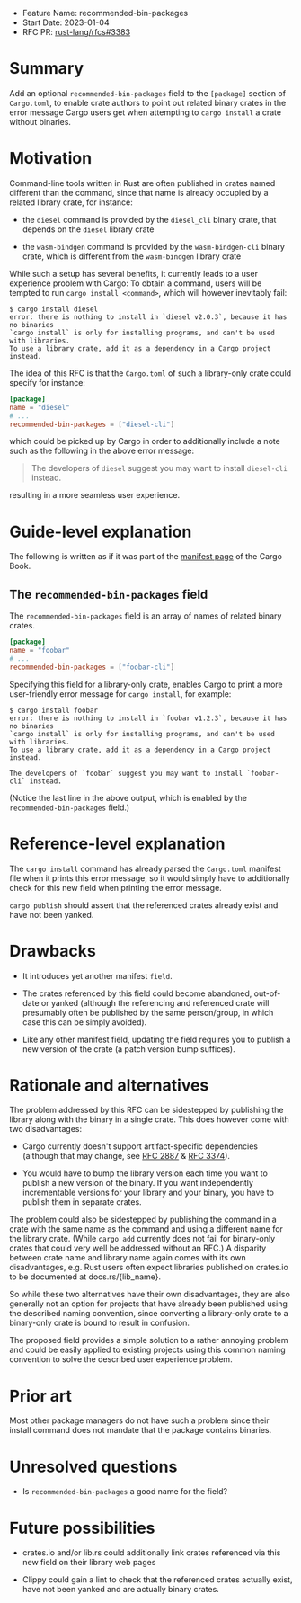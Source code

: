 - Feature Name: recommended-bin-packages
- Start Date: 2023-01-04
- RFC PR: [rust-lang/rfcs#3383](https://github.com/rust-lang/rfcs/pull/3383)

# Summary
[summary]: #summary

Add an optional `recommended-bin-packages` field to the `[package]`
section of `Cargo.toml`, to enable crate authors to point out related
binary crates in the error message Cargo users get when attempting to
`cargo install` a crate without binaries.

# Motivation
[motivation]: #motivation

Command-line tools written in Rust are often published in crates named
different than the command, since that name is already occupied by a
related library crate, for instance:

* the `diesel` command is provided by the `diesel_cli` binary crate,
  that depends on the `diesel` library crate

* the `wasm-bindgen` command is provided by the `wasm-bindgen-cli`
  binary crate, which is different from the `wasm-bindgen` library crate

While such a setup has several benefits, it currently leads to a
user experience problem with Cargo: To obtain a command, users will be
tempted to run `cargo install <command>`, which will however inevitably fail:

```
$ cargo install diesel
error: there is nothing to install in `diesel v2.0.3`, because it has no binaries
`cargo install` is only for installing programs, and can't be used with libraries.
To use a library crate, add it as a dependency in a Cargo project instead.
```

The idea of this RFC is that the `Cargo.toml` of such
a library-only crate could specify for instance:

```toml
[package]
name = "diesel"
# ...
recommended-bin-packages = ["diesel-cli"]
```

which could be picked up by Cargo in order to additionally include
a note such as the following in the above error message:

> The developers of `diesel` suggest you may want to install `diesel-cli` instead.

resulting in a more seamless user experience.

# Guide-level explanation
[guide-level-explanation]: #guide-level-explanation

The following is written as if it was part of the [manifest page] of the Cargo Book.

## The `recommended-bin-packages` field

The `recommended-bin-packages` field is an array of names of related binary crates.

```toml
[package]
name = "foobar"
# ...
recommended-bin-packages = ["foobar-cli"]
```

Specifying this field for a library-only crate, enables Cargo to print
a more user-friendly error message for `cargo install`, for example:

```
$ cargo install foobar
error: there is nothing to install in `foobar v1.2.3`, because it has no binaries
`cargo install` is only for installing programs, and can't be used with libraries.
To use a library crate, add it as a dependency in a Cargo project instead.

The developers of `foobar` suggest you may want to install `foobar-cli` instead.
```

(Notice the last line in the above output, which is enabled by the
`recommended-bin-packages` field.)

# Reference-level explanation
[reference-level-explanation]: #reference-level-explanation

The `cargo install` command has already parsed the `Cargo.toml` manifest
file when it prints this error message, so it would simply have to
additionally check for this new field when printing the error message.

`cargo publish` should assert that the referenced
crates already exist and have not been yanked.

# Drawbacks
[drawbacks]: #drawbacks

* It introduces yet another manifest `field`.

* The crates referenced by this field could become abandoned, out-of-date or yanked
  (although the referencing and referenced crate will presumably often be published
  by the same person/group, in which case this can be simply avoided).

* Like any other manifest field, updating the field requires you to publish
  a new version of the crate (a patch version bump suffices).

# Rationale and alternatives
[rationale-and-alternatives]: #rationale-and-alternatives

The problem addressed by this RFC can be sidestepped by publishing the
library along with the binary in a single crate. This does however come
with two disadvantages:

* Cargo currently doesn't support artifact-specific dependencies
  (although that may change, see [RFC 2887] & [RFC 3374]).

* You would have to bump the library version each time you want to
  publish a new version of the binary. If you want independently
  incrementable versions for your library and your binary, you have to
  publish them in separate crates.

The problem could also be sidestepped by publishing the command in a
crate with the same name as the command and using a different name for
the library crate. (While `cargo add` currently does not fail for
binary-only crates that could very well be addressed without an RFC.)
A disparity between crate name and library name again comes with its
own disadvantages, e.g. Rust users often expect libraries published
on crates.io to be documented at docs.rs/{lib_name}.

So while these two alternatives have their own disadvantages, they are
also generally not an option for projects that have already been published
using the described naming convention, since converting a library-only
crate to a binary-only crate is bound to result in confusion.

The proposed field provides a simple solution to a rather annoying
problem and could be easily applied to existing projects using this
common naming convention to solve the described user experience problem.

# Prior art
[prior-art]: #prior-art

Most other package managers do not have such a problem since their
install command does not mandate that the package contains binaries.

# Unresolved questions
[unresolved-questions]: #unresolved-questions

* Is `recommended-bin-packages` a good name for the field?

# Future possibilities
[future-possibilities]: #future-possibilities

* crates.io and/or lib.rs could additionally link crates referenced via
  this new field on their library web pages

* Clippy could gain a lint to check that the referenced crates actually
  exist, have not been yanked and are actually binary crates.


[manifest page]: https://doc.rust-lang.org/cargo/reference/manifest.html
[RFC 2887]: https://github.com/rust-lang/rfcs/pull/2887
[RFC 3374]: https://github.com/rust-lang/rfcs/pull/3374
